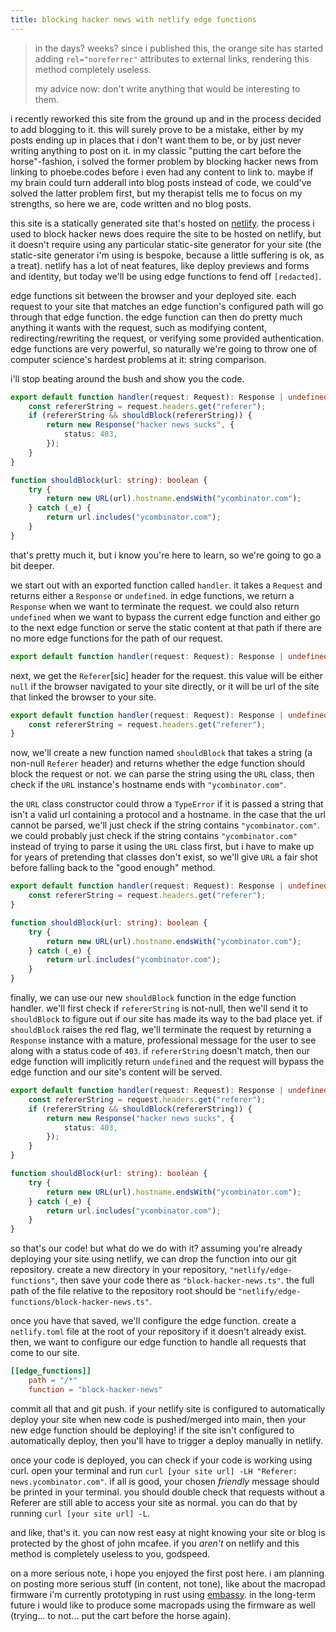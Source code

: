 ```yaml
---
title: blocking hacker news with netlify edge functions
---
```


> in the days? weeks? since i published this, the orange site has started adding
> `rel="noreferrer"` attributes to external links, rendering this method
> completely useless.
>
> my advice now: don't write anything that would be interesting to them.

i recently reworked this site from the ground up and in the process decided to
add blogging to it. this will surely prove to be a mistake, either by my posts
ending up in places that i don't want them to be, or by just never writing
anything to post on it. in my classic "putting the cart before the
horse"-fashion, i solved the former problem by blocking hacker news from linking
to phoebe.codes before i even had any content to link to. maybe if my brain
could turn adderall into blog posts instead of code, we could've solved the
latter problem first, but my therapist tells me to focus on my strengths, so
here we are, code written and no blog posts.

this site is a statically generated site that's hosted on
[netlify](https://www.netlify.com). the process i used to block hacker news does
require the site to be hosted on netlify, but it doesn't require using any
particular static-site generator for your site (the static-site generator i'm
using is bespoke, because a little suffering is ok, as a treat). netlify has a
lot of neat features, like deploy previews and forms and identity, but today
we'll be using edge functions to fend off `[redacted]`.

edge functions sit between the browser and your deployed site. each request to
your site that matches an edge function's configured path will go through that
edge function. the edge function can then do pretty much anything it wants with
the request, such as modifying content, redirecting/rewriting the request, or
verifying some provided authentication. edge functions are very powerful, so
naturally we're going to throw one of computer science's hardest problems at it:
string comparison.

i'll stop beating around the bush and show you the code.

```typescript
export default function handler(request: Request): Response | undefined {
	const refererString = request.headers.get("referer");
	if (refererString && shouldBlock(refererString)) {
		return new Response("hacker news sucks", {
			status: 403,
		});
	}
}

function shouldBlock(url: string): boolean {
	try {
		return new URL(url).hostname.endsWith("ycombinator.com");
	} catch (_e) {
		return url.includes("ycombinator.com");
	}
}
```

that's pretty much it, but i know you're here to learn, so we're going to go a
bit deeper.

we start out with an exported function called `handler`. it takes a `Request`
and returns either a `Response` or `undefined`. in edge functions, we return a
`Response` when we want to terminate the request. we could also return
`undefined` when we want to bypass the current edge function and either go to
the next edge function or serve the static content at that path if there are no
more edge functions for the path of our request.

```typescript
export default function handler(request: Request): Response | undefined {}
```

next, we get the `Referer`[sic] header for the request. this value will be
either `null` if the browser navigated to your site directly, or it will be url
of the site that linked the browser to your site.

```typescript
export default function handler(request: Request): Response | undefined {
	const refererString = request.headers.get("referer");
}
```

now, we'll create a new function named `shouldBlock` that takes a string (a
non-null `Referer` header) and returns whether the edge function should block
the request or not. we can parse the string using the `URL` class, then check if
the `URL` instance's hostname ends with `"ycombinator.com"`.

the `URL` class constructor could throw a `TypeError` if it is passed a string
that isn't a valid url containing a protocol and a hostname. in the case that
the url cannot be parsed, we'll just check if the string contains
`"ycombinator.com"`. we could probably just check if the string contains
`"ycombinator.com"` instead of trying to parse it using the `URL` class first,
but i have to make up for years of pretending that classes don't exist, so we'll
give `URL` a fair shot before falling back to the "good enough" method.

```typescript
export default function handler(request: Request): Response | undefined {
	const refererString = request.headers.get("referer");
}

function shouldBlock(url: string): boolean {
	try {
		return new URL(url).hostname.endsWith("ycombinator.com");
	} catch (_e) {
		return url.includes("ycombinator.com");
	}
}
```

finally, we can use our new `shouldBlock` function in the edge function handler.
we'll first check if `refererString` is not-null, then we'll send it to
`shouldBlock` to figure out if our site has made its way to the bad place yet.
if `shouldBlock` raises the red flag, we'll terminate the request by returning a
`Response` instance with a mature, professional message for the user to see
along with a status code of `403`. if `refererString` doesn't match, then our
edge function will implicitly return `undefined` and the request will bypass the
edge function and our site's content will be served.

```typescript
export default function handler(request: Request): Response | undefined {
	const refererString = request.headers.get("referer");
	if (refererString && shouldBlock(refererString)) {
		return new Response("hacker news sucks", {
			status: 403,
		});
	}
}

function shouldBlock(url: string): boolean {
	try {
		return new URL(url).hostname.endsWith("ycombinator.com");
	} catch (_e) {
		return url.includes("ycombinator.com");
	}
}
```

so that's our code! but what do we do with it? assuming you're already deploying
your site using netlify, we can drop the function into our git repository.
create a new directory in your repository, `"netlify/edge-functions"`, then save
your code there as `"block-hacker-news.ts"`. the full path of the file relative
to the repository root should be
`"netlify/edge-functions/block-hacker-news.ts"`.

once you have that saved, we'll configure the edge function. create a
`netlify.toml` file at the root of your repository if it doesn't already exist.
then, we want to configure our edge function to handle all requests that come to
our site.

```toml
[[edge_functions]]
	path = "/*"
	function = "block-hacker-news"
```

commit all that and git push. if your netlify site is configured to
automatically deploy your site when new code is pushed/merged into main, then
your new edge function should be deploying! if the site isn't configured to
automatically deploy, then you'll have to trigger a deploy manually in netlify.

once your code is deployed, you can check if your code is working using curl.
open your terminal and run `curl [your site url] -LH "Referer:
news.ycombinator.com"`. if all is good, your chosen _friendly_ message should be
printed in your terminal. you should double check that requests without a
Referer are still able to access your site as normal. you can do that by running
`curl [your site url] -L`.

and like, that's it. you can now rest easy at night knowing your site or blog is
protected by the ghost of john mcafee. if you _aren't_ on netlify and this
method is completely useless to you, godspeed.

on a more serious note, i hope you enjoyed the first post here. i am planning on
posting more serious stuff (in content, not tone), like about the macropad
firmware i'm currently prototyping in rust using [embassy](https://embassy.dev).
in the long-term future i would like to produce some macropads using the
firmware as well (trying... to not... put the cart before the horse again).
